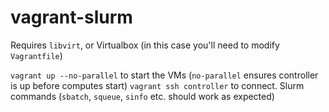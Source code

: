 # vagrant-slurm

Requires `libvirt`, or Virtualbox (in this case you'll need to modify `Vagrantfile`)

`vagrant up --no-parallel` to start the VMs (`no-parallel` ensures controller is up before computes start)
`vagrant ssh controller` to connect.
Slurm commands (`sbatch`, `squeue`, `sinfo` etc. should work as expected)

